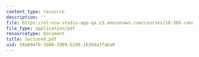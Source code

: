 ```yaml
---
content_type: resource
description: ''
file: https://ol-ocw-studio-app-qa.s3.amazonaws.com/courses/18-366-random-walks-and-diffusion-fall-2006/58a604fb3d403909b2801630da3faba0_lecture9.pdf
file_type: application/pdf
resourcetype: Document
title: lecture9.pdf
uid: 58a604fb-3d40-3909-b280-1630da3faba0
---
```


